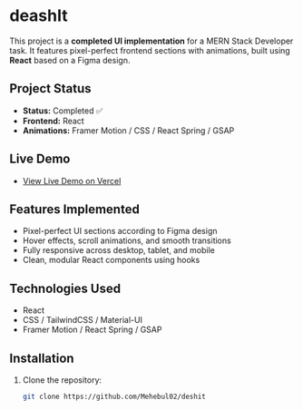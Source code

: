 # deashIt

This project is a **completed UI implementation** for a MERN Stack Developer task. It features pixel-perfect frontend sections with animations, built using **React** based on a Figma design.

## Project Status
- **Status:** Completed ✅  
- **Frontend:** React  
- **Animations:** Framer Motion / CSS / React Spring / GSAP  

## Live Demo
- [View Live Demo on Vercel](https://desh-it-tan.vercel.app/)  

## Features Implemented
- Pixel-perfect UI sections according to Figma design  
- Hover effects, scroll animations, and smooth transitions  
- Fully responsive across desktop, tablet, and mobile  
- Clean, modular React components using hooks  

## Technologies Used
- React  
- CSS / TailwindCSS / Material-UI  
- Framer Motion / React Spring / GSAP  

## Installation

1. Clone the repository:
   ```bash
   git clone https://github.com/Mehebul02/deshit

